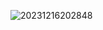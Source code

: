 

![20231216202848](https://github.com/GuillaumeSere/Entourloop/assets/75996200/a7b6c8ab-75f8-4c25-af3f-5eabf4c7433b)



